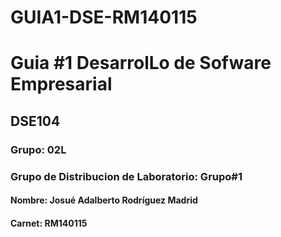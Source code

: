 # GUIA1-DSE-RM140115

<h1>Guia #1 DesarrolLo de Sofware Empresarial</h1>
<h2>DSE104</h2>
<h3>Grupo: 02L</h3>
<h3>Grupo de Distribucion de Laboratorio: Grupo#1 </h3>
<h4>Nombre: Josué Adalberto Rodríguez Madrid</h4>
<h4>Carnet: RM140115</h4>

